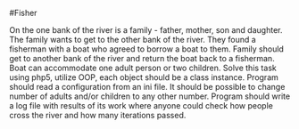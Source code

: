 #Fisher

On the one bank of the river is a family - father, mother, son and daughter. The family wants to get to the other bank of the river. They found a fisherman with a boat who agreed to borrow a boat to them.  Family should get to another bank of the river and return the boat back to a fisherman. Boat can accommodate one adult person or two children.
Solve this task using php5, utilize OOP, each object should be a class instance. Program should read a configuration from an ini file. It should be possible to change number of adults and/or children to any other number. Program should write a log file with results of its work where anyone could check how people cross the river and how many iterations passed.